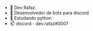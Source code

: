 - 👋 Dev Rafaz
- 👀 Desenvolvedor de bots para discord
- 🌱 Estudando python
- 📫 discord - dev.rafaz#0007
